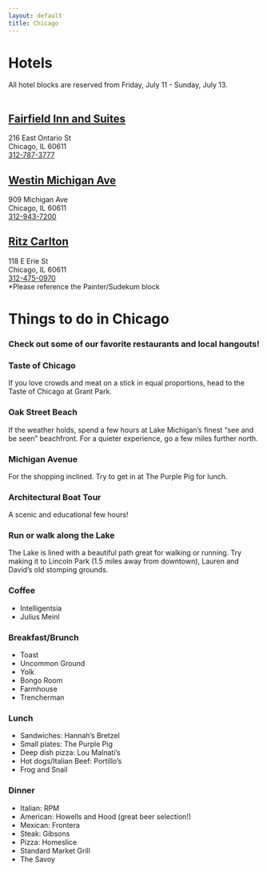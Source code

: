 ```yaml
---
layout: default
title: Chicago
---
```

<div class="col12">
	<h1>Hotels</h1>
	<div class="quiet">All hotel blocks are reserved from Friday, July 11 - Sunday, July 13.</div>
	<br>
	<div class="col12 keyline-all pad2 space-bottom">
		<h2><a href="http://www.marriott.com/meeting-event-hotels/group-corporate-travel/groupCorp.mi?resLinkData=Sudekum-Painter%20Wedding%5Echifd%60SPWSPWA%7CSPWSPWB%60199%60USD%60false%607/11/14%607/13/14%606/11/14">Fairfield Inn and Suites</a></h2>
		<div>216 East Ontario St</div>
    <div>Chicago, IL 60611</div>
		<a href="tel:312-787-3777">312-787-3777</a>
	</div>
	<div class="col12 keyline-all pad2 space-bottom">
		<h2><a href="http://www.thewestinmichiganavenue.com/">Westin Michigan Ave</a></h2>
		<div>909 Michigan Ave</div>
		<div>Chicago, IL 60611</div>
		<a href="tel:312-943-7200">312-943-7200</a>
	</div>
	<div class="col12 keyline-all pad2 space-bottom">
		<h2><a href="http://www.ritzcarlton.com/en/Default.htm">Ritz Carlton</a></h2>
		<div>118 E Erie St</div>
		<div>Chicago, IL 60611</div>
		<a href='tel:312-475-0970'>312-475-0970</a>
		<div>*Please reference the Painter/Sudekum block</div>
	</div>
</div>
<h1>Things to do in Chicago</h1>
<h3>Check out some of our favorite restaurants and local hangouts!</h3>

<div class="round">
  <div class="clearfix keyline-bottom">
    <div class="col3 pad2">
      <h3 class="small">Taste of Chicago</h3>
    </div>
    <div class="col9 pad2 ">
      <div class="">
        <p class="small">If you love crowds and meat on a stick in equal proportions, head to the Taste of Chicago at Grant Park.</p>
      </div>
    </div>
  </div>
  <div class="clearfix keyline-bottom">
    <div class="col3 pad2">
      <h3 class="small">Oak Street Beach</h3>
    </div>
    <div class="col9 pad2 ">
      <div class="">
        <p class="small">If the weather holds, spend a few hours at Lake Michigan’s finest “see and be seen” beachfront. For a quieter experience, go a few miles further north.</p>
      </div>
    </div>
  </div>
  <div class="clearfix keyline-bottom">
    <div class="col3 pad2">
      <h3 class="small">Michigan Avenue</h3>
    </div>
    <div class="col9 pad2 ">
      <div>
        <p class="small">For the shopping inclined. Try to get in at The Purple Pig for lunch.</p>
      </div>
    </div>
  </div>
  <div class="clearfix keyline-bottom">
    <div class="col3 pad2">
      <h3 class="small">Architectural Boat Tour</h3>
    </div>
    <div class="col9 pad2">
      <div>
        <p class="small">A scenic and educational few hours!</p>
      </div>
    </div>
  </div>
  <div class="clearfix keyline-bottom">
    <div class="col3 pad2">
      <h3 class="small">Run or walk along the Lake</h3>
    </div>
    <div class="col9 pad2 ">
      <div>
        <p class="small">The Lake is lined with a beautiful path great for walking or running. Try making it to Lincoln Park (1.5 miles away from downtown), Lauren and David’s old stomping grounds.</p>
      </div>
    </div>
  </div>
  <div class="clearfix keyline-bottom">
    <div class="col3 pad2">
      <h3 class="small">Coffee</h3>
    </div>
    <div class="col9 pad2 ">
      <div>
        <p class="small">
			<ul>
				<li>Intelligentsia</li>
				<li>Julius Meinl</li>
			</ul>
		</p>
      </div>
    </div>
  </div>
  <div class="clearfix keyline-bottom">
    <div class="col3 pad2">
      <h3 class="small">Breakfast/Brunch<span class='key'></span></h3>
    </div>
    <div class="col9 pad2 ">
      <div>
        <p class="small">
			<ul>
				<li>Toast</li>
				<li>Uncommon Ground</li>
				<li>Yolk</li>
				<li>Bongo Room</li>
				<li>Farmhouse</li>
				<li>Trencherman</li>
			</ul>
		</p>
      </div>
    </div>
  </div>
  <div class="clearfix keyline-bottom">
    <div class="col3 pad2">
      <h3 class="small">Lunch<span class='key'></span></h3>
    </div>
    <div class="col9 pad2 ">
      <div>
        <p class="small">
			<ul>
				<li>Sandwiches: Hannah’s Bretzel</li>
				<li>Small plates: The Purple Pig</li>
				<li>Deep dish pizza: Lou Malnati’s </li>
				<li>Hot dogs/Italian Beef: Portillo’s </li>
				<li>Frog and Snail</li>
			</ul>
		</p>
      </div>
    </div>
  </div>
  <div class="clearfix">
    <div class="col3 pad2">
      <h3 class="small">Dinner<span class='key'></span></h3>
    </div>
    <div class="col9 pad2">
      <div>
        <p class="small">
			<ul>
				<li>Italian: RPM</li>
				<li>American: Howells and Hood (great beer selection!)</li>
				<li>Mexican: Frontera</li>
				<li>Steak: Gibsons</li>
				<li>Pizza: Homeslice</li>
				<li>Standard Market Grill</li>
				<li>The Savoy</li>
			</ul>
		</p>
      </div>
    </div>
  </div>
</div>
<br>
<div id="map"></div>